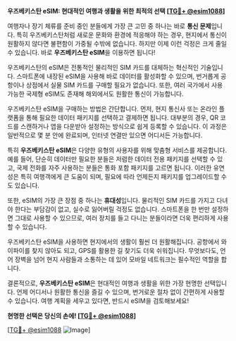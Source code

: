 **우즈베키스탄 eSIM: 현대적인 여행과 생활을 위한 최적의 선택 [[TG💪+ @esim1088](https://t.me/s/esim1088)]**

여행자나 장기 체류를 준비 중인 분들에게 가장 큰 고민 중 하나는 바로 **통신 문제**입니다. 특히 우즈베키스탄처럼 새로운 문화와 환경에 적응해야 하는 경우, 현지에서 통신이 원활하지 않다면 불편함이 가중될 수밖에 없습니다. 하지만 이제 이런 걱정은 크게 줄일 수 있습니다. 바로 **우즈베키스탄 eSIM**을 이용하면 됩니다!

우즈베키스탄의 eSIM은 전통적인 물리적인 SIM 카드를 대체하는 혁신적인 기술입니다. 스마트폰에 내장된 eSIM을 사용해 바로 데이터를 활성화할 수 있으며, 번거롭게 공항이나 상점에서 실물 SIM 카드를 구매할 필요가 없습니다. 또한, 여러 국가에서 사용 가능한 국제형 eSIM도 존재해 해외에서도 원활한 통신이 가능합니다.

우즈베키스탄 eSIM을 구매하는 방법은 간단합니다. 먼저, 현지 통신사 또는 온라인 플랫폼을 통해 필요한 데이터 패키지를 선택하고 결제하면 됩니다. 대부분의 경우, QR 코드를 스캔하거나 앱을 다운받아 설정하는 방식으로 쉽게 등록할 수 있습니다. 이 과정은 일반적으로 몇 분 안에 완료되며, 인터넷 연결만 있으면 어디서든 가능합니다.

특히 **우즈베키스탄 eSIM**은 다양한 유형의 사용자를 위해 맞춤형 서비스를 제공합니다. 예를 들어, 단순히 데이터만 필요한 분들은 저렴한 데이터 전용 패키지를 선택할 수 있고, 국제 전화를 자주 사용하는 분들은 통화 포함 패키지를 고르면 됩니다. 이러한 유연성은 특히 여행객에게 큰 도움이 되며, 필요에 따라 언제든지 패키지를 업그레이드할 수도 있습니다.

또한, eSIM의 가장 큰 장점 중 하나는 **휴대성**입니다. 물리적인 SIM 카드를 가지고 다녀야 한다는 부담감이 없고, 실수로 잃어버릴 걱정도 없습니다. 스마트폰을 한 번만 설정하면 그대로 사용할 수 있으므로, 여러 장치를 들고 다니는 분들이라면 더욱 편리하게 사용할 수 있습니다.

우즈베키스탄 eSIM을 사용하면 현지에서의 생활이 훨씬 더 원활해집니다. 공항에서 와이파이를 찾지 않아도 되고, GPS를 활용한 길 찾기도 더욱 쉬워집니다. 무엇보다도, 언어 장벽을 넘어 현지 사람들과 소통하는 데 있어 모바일 네트워크는 필수적인 역할을 합니다.

결론적으로, **우즈베키스탄 eSIM**은 현대적인 여행과 생활을 위한 가장 현명한 선택입니다. 언제 어디서나 원활한 통신을 즐길 수 있으며, 번거로운 절차 없이 간편하게 사용할 수 있습니다. 여행 계획을 세우고 있다면, 반드시 eSIM을 검토해보세요! 

**현명한 선택은 당신의 손에! [[TG💪+ @esim1088](https://t.me/s/esim1088)]**

[[TG💪+ @esim1088](https://t.me/s/esim1088) ![Image](https://i.postimg.cc/Y0z9fWf4/image.png)]